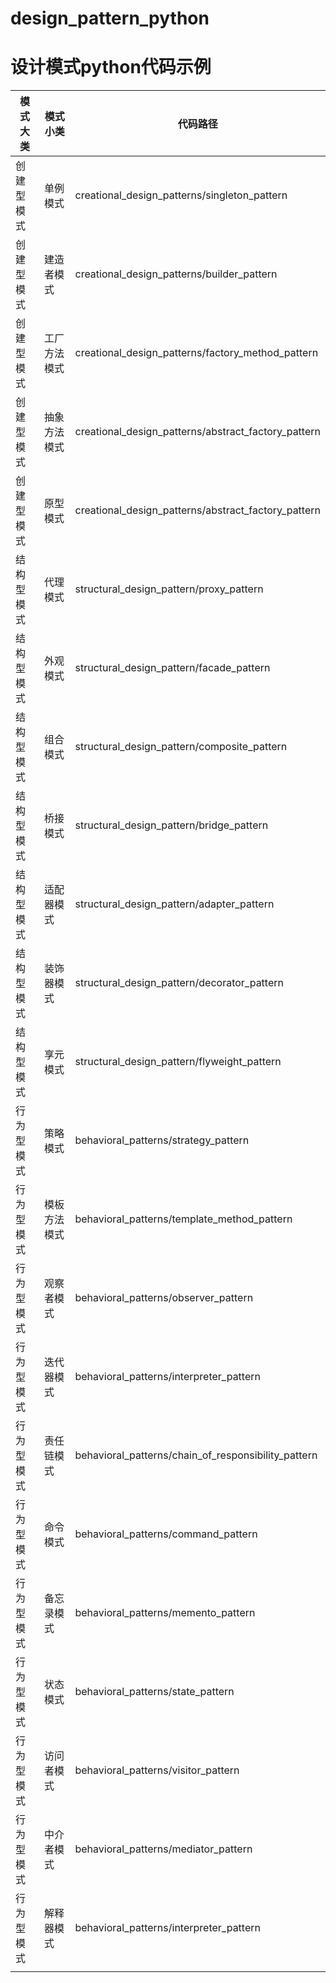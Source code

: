 # design_pattern_python

# 设计模式python代码示例

| 模式大类   | 模式小类     | 代码路径                                            |
| ---------- | ------------ | --------------------------------------------------- |
| 创建型模式 | 单例模式     | creational_design_patterns/singleton_pattern        |
| 创建型模式 | 建造者模式   | creational_design_patterns/builder_pattern          |
| 创建型模式 | 工厂方法模式 | creational_design_patterns/factory_method_pattern   |
| 创建型模式 | 抽象方法模式 | creational_design_patterns/abstract_factory_pattern |
| 创建型模式 | 原型模式     | creational_design_patterns/abstract_factory_pattern |
| 结构型模式 | 代理模式     | structural_design_pattern/proxy_pattern             |
| 结构型模式 | 外观模式     | structural_design_pattern/facade_pattern            |
| 结构型模式 | 组合模式     | structural_design_pattern/composite_pattern         |
| 结构型模式 | 桥接模式     | structural_design_pattern/bridge_pattern            |
| 结构型模式 | 适配器模式   | structural_design_pattern/adapter_pattern           |
| 结构型模式 | 装饰器模式   | structural_design_pattern/decorator_pattern         |
| 结构型模式 | 享元模式     | structural_design_pattern/flyweight_pattern         |
| 行为型模式 | 策略模式     | behavioral_patterns/strategy_pattern                |
| 行为型模式 | 模板方法模式 | behavioral_patterns/template_method_pattern         |
| 行为型模式 | 观察者模式   | behavioral_patterns/observer_pattern                |
| 行为型模式 | 迭代器模式   | behavioral_patterns/interpreter_pattern             |
| 行为型模式 | 责任链模式   | behavioral_patterns/chain_of_responsibility_pattern |
| 行为型模式 | 命令模式     | behavioral_patterns/command_pattern                 |
| 行为型模式 | 备忘录模式   | behavioral_patterns/memento_pattern                 |
| 行为型模式 | 状态模式     | behavioral_patterns/state_pattern                   |
| 行为型模式 | 访问者模式   | behavioral_patterns/visitor_pattern                 |
| 行为型模式 | 中介者模式   | behavioral_patterns/mediator_pattern                |
| 行为型模式 | 解释器模式   | behavioral_patterns/interpreter_pattern             |
|            |              |                                                     |



